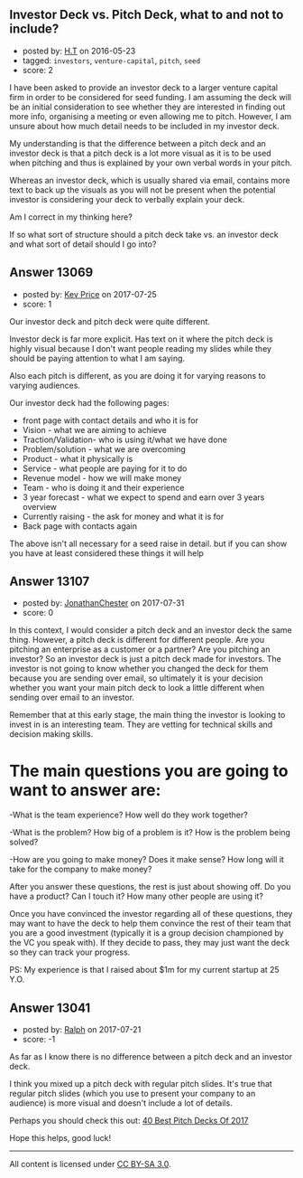 ## Investor Deck vs. Pitch Deck, what to and not to include?

- posted by: [H.T](https://stackexchange.com/users/8500198/h-t) on 2016-05-23
- tagged: `investors`, `venture-capital`, `pitch`, `seed`
- score: 2

I have been asked to provide an investor deck to a larger venture capital firm in order to be considered for seed funding. I am assuming the deck will be an initial consideration to see whether they are interested in finding out more info, organising a meeting or even allowing me to pitch. However, I am unsure about how much detail needs to be included in my investor deck.

My understanding is that the difference between a pitch deck and an investor deck is that a pitch deck is a lot more visual as it is to be used when pitching and thus is explained by your own verbal words in your pitch.

Whereas an investor deck, which is usually shared via email, contains more text to back up the visuals as you will not be present when the potential investor is considering your deck to verbally explain your deck.

Am I correct in my thinking here?

If so what sort of structure should a pitch deck take vs. an investor deck and what sort of detail should I go into?


## Answer 13069

- posted by: [Kev Price](https://stackexchange.com/users/1109274/kev-price) on 2017-07-25
- score: 1

Our investor deck and pitch deck were quite different.

Investor deck is far more explicit. Has text on it where the pitch deck is highly visual because I don't want people reading my slides while they should be paying attention to what I am saying.

Also each pitch is different, as you are doing it for varying reasons to varying audiences.

Our investor deck had the following pages:

 - front page with contact details and who it is for
 - Vision - what we are aiming to achieve
 - Traction/Validation- who is using it/what we have done
 - Problem/solution - what we are overcoming
 - Product - what it physically is
 - Service - what people are paying for it to do
 - Revenue model - how we will make money
 - Team - who is doing it and their experience
 - 3 year forecast - what we expect to spend and earn over 3 years overview
 - Currently raising - the ask for money and what it is for
 - Back page with contacts again

The above isn't all necessary for a seed raise in detail. but if you can show you have at least considered these things it will help


## Answer 13107

- posted by: [JonathanChester](https://stackexchange.com/users/7701135/jonathanchester) on 2017-07-31
- score: 0

In this context, I would consider a pitch deck and an investor deck the same thing.  However, a pitch deck is different for different people.  Are you pitching an enterprise as a customer or a partner?  Are you pitching an investor?  So an investor deck is just a pitch deck made for investors.  The investor is not going to know whether you changed the deck for them because you are sending over email, so ultimately it is your decision whether you want your main pitch deck to look a little different when sending over email to an investor.

Remember that at this early stage, the main thing the investor is looking to invest in is an interesting team.  They are vetting for technical skills and decision making skills.

The main questions you are going to want to answer are:
=

-What is the team experience?  How well do they work together?

-What is the problem?  How big of a problem is it?  How is the problem being solved?

-How are you going to make money?  Does it make sense?  How long will it take for the company to make money?

After you answer these questions, the rest is just about showing off.  Do you have a product?  Can I touch it?  How many other people are using it?

Once you have convinced the investor regarding all of these questions, they may want to have the deck to help them convince the rest of their team that you are a good investment (typically it is a group decision championed by the VC you speak with).  If they decide to pass, they may just want the deck so they can track your progress.


PS:  My experience is that I raised about $1m for my current startup at 25 Y.O.


## Answer 13041

- posted by: [Ralph](https://stackexchange.com/users/11381409/ralph) on 2017-07-21
- score: -1

<p>As far as I know there is no difference between a pitch deck and an investor deck.</p>

<p>I think you mixed up a pitch deck with regular pitch slides. It's true that regular pitch slides (which you use to present your company to an audience)  is more visual and doesn't include a lot of details.</p>

<p>Perhaps you should check this out: <a href="http://www.pitchskills.com/best-startup-pitch-decks-2017/" rel="nofollow noreferrer" title="40 Best Pitch Decks Of 2017">40 Best Pitch Decks Of 2017</a></p>

<p>Hope this helps, good luck!</p>




---

All content is licensed under [CC BY-SA 3.0](https://creativecommons.org/licenses/by-sa/3.0/).
